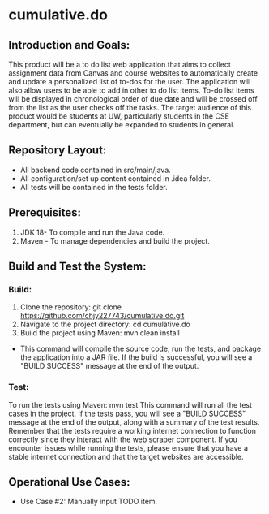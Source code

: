 # cumulative.do

## Introduction and Goals:

This product will be a to do list web application that aims to collect assignment data from Canvas and course websites to automatically create and update a personalized list of to-dos for the user. The application will also allow users to be able to add in other to do list items. To-do list items will be displayed in chronological order of due date and will be crossed off from the list as the user checks off the tasks. The target audience of this product would be students at UW, particularly students in the CSE department, but can eventually be expanded to students in general.

## Repository Layout:

- All backend code contained in src/main/java.
- All configuration/set up content contained in .idea folder.
- All tests will be contained in the tests folder.

## Prerequisites:

1. JDK 18- To compile and run the Java code.
2. Maven - To manage dependencies and build the project.

## Build and Test the System:

### Build:
1. Clone the repository: git clone https://github.com/chjy227743/cumulative.do.git
2. Navigate to the project directory: cd cumulative.do
3. Build the project using Maven: mvn clean install
- This command will compile the source code, run the tests, and package the application into a JAR file. If the build is successful, you will see a "BUILD SUCCESS" message at the end of the output.

### Test:
To run the tests using Maven: mvn test
This command will run all the test cases in the project. If the tests pass, you will see a "BUILD SUCCESS" message at the end of the output, along with a summary of the test results.
Remember that the tests require a working internet connection to function correctly since they interact with the web scraper component. If you encounter issues while running the tests, please ensure that you have a stable internet connection and that the target websites are accessible.

## Operational Use Cases:

- Use Case #2: Manually input TODO item.
